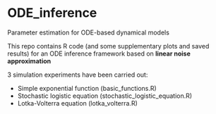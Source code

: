 # ODE_inference
Parameter estimation for ODE-based dynamical models

This repo contains R code (and some supplementary plots and saved results) for an ODE inference framework based on **linear noise approximation**

3 simulation experiments have been carried out:

- Simple exponential function (basic_functions.R)
- Stochastic logistic equation (stochastic_logistic_equation.R)
- Lotka-Volterra equation (lotka_volterra.R)
